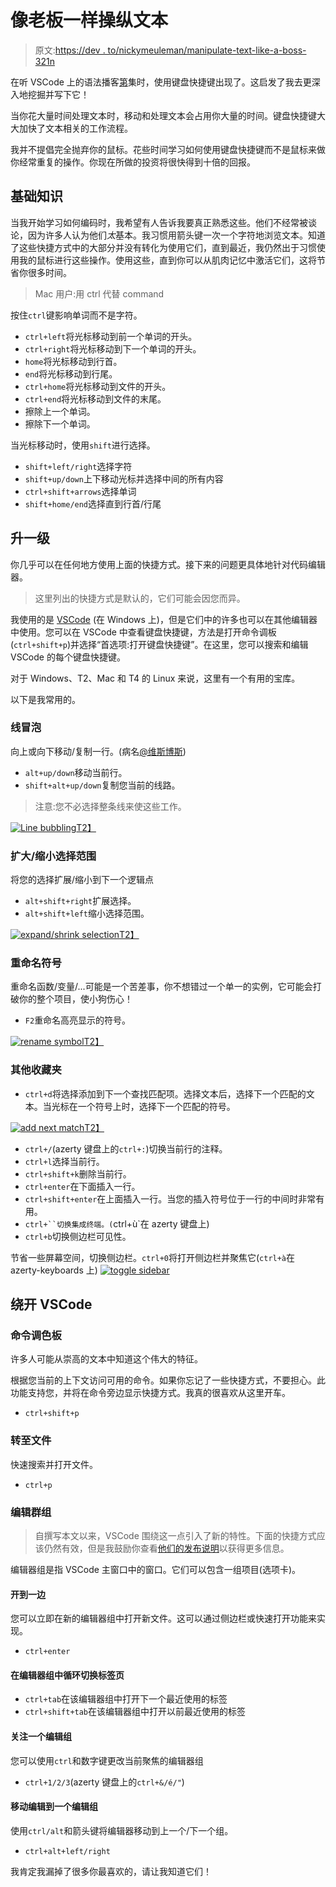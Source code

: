 # 像老板一样操纵文本

> 原文:[https://dev . to/nickymeuleman/manipulate-text-like-a-boss-321n](https://dev.to/nickymeuleman/manipulate-text-like-a-boss-321n)

在听 VSCode 上的语法播客[第](https://syntax.fm/show/048/vs-code-round-two)集时，使用键盘快捷键出现了。这启发了我去更深入地挖掘并写下它！

当你花大量时间处理文本时，移动和处理文本会占用你大量的时间。键盘快捷键大大加快了文本相关的工作流程。

我并不提倡完全抛弃你的鼠标。花些时间学习如何使用键盘快捷键而不是鼠标来做你经常重复的操作。你现在所做的投资将很快得到十倍的回报。

## [](#the-basics)基础知识

当我开始学习如何编码时，我希望有人告诉我要真正熟悉这些。他们不经常被谈论，因为许多人认为他们*太*基本。我习惯用箭头键一次一个字符地浏览文本。知道了这些快捷方式中的大部分并没有转化为使用它们，直到最近，我仍然出于习惯使用我的鼠标进行这些操作。使用这些，直到你可以从肌肉记忆中激活它们，这将节省你很多时间。

> Mac 用户:用 ctrl 代替 command

按住`ctrl`键影响单词而不是字符。

*   `ctrl+left`将光标移动到前一个单词的开头。
*   `ctrl+right`将光标移动到下一个单词的开头。
*   `home`将光标移动到行首。
*   `end`将光标移动到行尾。
*   `ctrl+home`将光标移动到文件的开头。
*   `ctrl+end`将光标移动到文件的末尾。
*   擦除上一个单词。
*   擦除下一个单词。

当光标移动时，使用`shift`进行选择。

*   `shift+left/right`选择字符
*   `shift+up/down`上下移动光标并选择中间的所有内容
*   `ctrl+shift+arrows`选择单词
*   `shift+home/end`选择直到行首/行尾

## [](#level-up)升一级

你几乎可以在任何地方使用上面的快捷方式。接下来的问题更具体地针对代码编辑器。

> 这里列出的快捷方式是默认的，它们可能会因您而异。

我使用的是 [VSCode](https://code.visualstudio.com/) (在 Windows 上)，但是它们中的许多也可以在其他编辑器中使用。您可以在 VSCode 中查看键盘快捷键，方法是打开命令调板(`ctrl+shift+p`)并选择“首选项:打开键盘快捷键”。在这里，您可以搜索和编辑 VSCode 的每个键盘快捷键。

对于 Windows、T2、Mac 和 T4 的 Linux 来说，这里有一个有用的宝库。

以下是我常用的。

### [](#line-bubbling)线冒泡

向上或向下移动/复制一行。(病名[@维斯博斯](https://twitter.com/wesbos))

*   `alt+up/down`移动当前行。
*   `shift+alt+up/down`复制您当前的线路。

> 注意:您不必选择整条线来使这些工作。

[![Line bubbling](../Images/d95964bf559abbd4b7de3af761c52e11.png)T2】](https://res.cloudinary.com/practicaldev/image/fetch/s--XKUgtu0G--/c_limit%2Cf_auto%2Cfl_progressive%2Cq_66%2Cw_880/https://nickymeuleman.netlify.com/line-bubbling-c27efa8831b5b89836be762964f1a27c.gif)

### [](#expandshrink-selection)扩大/缩小选择范围

将您的选择扩展/缩小到下一个逻辑点

*   `alt+shift+right`扩展选择。
*   `alt+shift+left`缩小选择范围。

[![expand/shrink selection](../Images/33dd9bed3959a5b91d3f15838dac5197.png)T2】](https://res.cloudinary.com/practicaldev/image/fetch/s--jfRgV7YK--/c_limit%2Cf_auto%2Cfl_progressive%2Cq_66%2Cw_880/https://nickymeuleman.netlify.com/expand-shrink-selection-dcb22210e49087b4b7110d22d9edc52c.gif)

### [](#rename-symbol)重命名符号

重命名函数/变量/...可能是一个苦差事，你不想错过一个单一的实例，它可能会打破你的整个项目，使小狗伤心！

*   `F2`重命名高亮显示的符号。

[![rename symbol](../Images/4c26a476f3d14bc303db1d26b648e665.png)T2】](https://res.cloudinary.com/practicaldev/image/fetch/s--7z6EPCiu--/c_limit%2Cf_auto%2Cfl_progressive%2Cq_66%2Cw_880/https://nickymeuleman.netlify.com/rename-symbol-8f38fc8a4f02e137219781463befe9a0.gif)

### [](#other-favorites)其他收藏夹

*   `ctrl+d`将选择添加到下一个查找匹配项。选择文本后，选择下一个匹配的文本。当光标在一个符号上时，选择下一个匹配的符号。

[![add next match](../Images/260ea59863f11f42ef8bf4db4df61f75.png)T2】](https://res.cloudinary.com/practicaldev/image/fetch/s--R1DD9Ogy--/c_limit%2Cf_auto%2Cfl_progressive%2Cq_66%2Cw_880/https://nickymeuleman.netlify.com/add-next-match-7942a84370955f6035ba08e3f919ed22.gif)

*   `ctrl+/`(azerty 键盘上的`ctrl+:`)切换当前行的注释。
*   `ctrl+l`选择当前行。
*   `ctrl+shift+k`删除当前行。
*   `ctrl+enter`在下面插入一行。
*   `ctrl+shift+enter`在上面插入一行。当您的插入符号位于一行的中间时非常有用。
*   `ctrl+``切换集成终端。(`ctrl+ù`在 azerty 键盘上)
*   `ctrl+b`切换侧边栏可见性。

节省一些屏幕空间，切换侧边栏。`ctrl+0`将打开侧边栏并聚焦它(`ctrl+à`在 azerty-keyboards 上)
[![toggle sidebar](../Images/b52ef61e42ea85759e5ec66140510994.png)](https://res.cloudinary.com/practicaldev/image/fetch/s--Pg3IRcUq--/c_limit%2Cf_auto%2Cfl_progressive%2Cq_66%2Cw_880/https://nickymeuleman.netlify.com/toggle-sidebar-32c55a0521b62ed64e244571acf08efb.gif)

## [](#getting-around-vscode)绕开 VSCode

### [](#command-palette)命令调色板

许多人可能从崇高的文本中知道这个伟大的特征。

根据您当前的上下文访问可用的命令。如果你忘记了一些快捷方式，不要担心。此功能支持您，并将在命令旁边显示快捷方式。我真的很喜欢从这里开车。

*   `ctrl+shift+p`

### [](#go-to-file)转至文件

快速搜索并打开文件。

*   `ctrl+p`

### [](#editor-groups)编辑群组

> 自撰写本文以来，VSCode 围绕这一点引入了新的特性。下面的快捷方式应该仍然有效，但是我鼓励你查看[他们的发布说明](https://code.visualstudio.com/docs/getstarted/userinterface#_grid-editor-layout)以获得更多信息。

编辑器组是指 VSCode 主窗口中的窗口。它们可以包含一组项目(选项卡)。

#### [](#open-to-side)开到一边

您可以立即在新的编辑器组中打开新文件。这可以通过侧边栏或快速打开功能来实现。

*   `ctrl+enter`

#### [](#cycle-through-tabs-in-an-editor-group)在编辑器组中循环切换标签页

*   `ctrl+tab`在该编辑器组中打开下一个最近使用的标签
*   `ctrl+shift+tab`在该编辑器组中打开以前最近使用的标签

#### [](#focus-on-an-editor-group)关注一个编辑组

您可以使用`ctrl`和数字键更改当前聚焦的编辑器组

*   `ctrl+1/2/3`(azerty 键盘上的`ctrl+&/é/"`)

#### [](#move-editor-to-an-editor-group)移动编辑到一个编辑组

使用`ctrl/alt`和箭头键将编辑器移动到上一个/下一个组。

*   `ctrl+alt+left/right`

我肯定我漏掉了很多你最喜欢的，请让我知道它们！